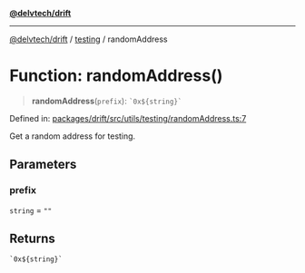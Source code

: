 [**@delvtech/drift**](../../README.md)

***

[@delvtech/drift](../../README.md) / [testing](../README.md) / randomAddress

# Function: randomAddress()

> **randomAddress**(`prefix`): `` `0x${string}` ``

Defined in: [packages/drift/src/utils/testing/randomAddress.ts:7](https://github.com/delvtech/drift/blob/95370f81f9813e8d583ed884b0b07657be0d8f2c/packages/drift/src/utils/testing/randomAddress.ts#L7)

Get a random address for testing.

## Parameters

### prefix

`string` = `""`

## Returns

`` `0x${string}` ``
